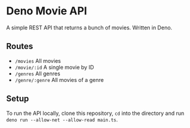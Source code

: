 # Deno Movie API

A simple REST API that returns a bunch of movies. Written in Deno.

## Routes

- `/movies` All movies
- `/movie/:id` A single movie by ID
- `/genres` All genres
- `/genre/:genre` All movies of a genre

## Setup

To run the API locally, clone this repository, `cd` into the directory and run `deno run --allow-net --allow-read main.ts`.
